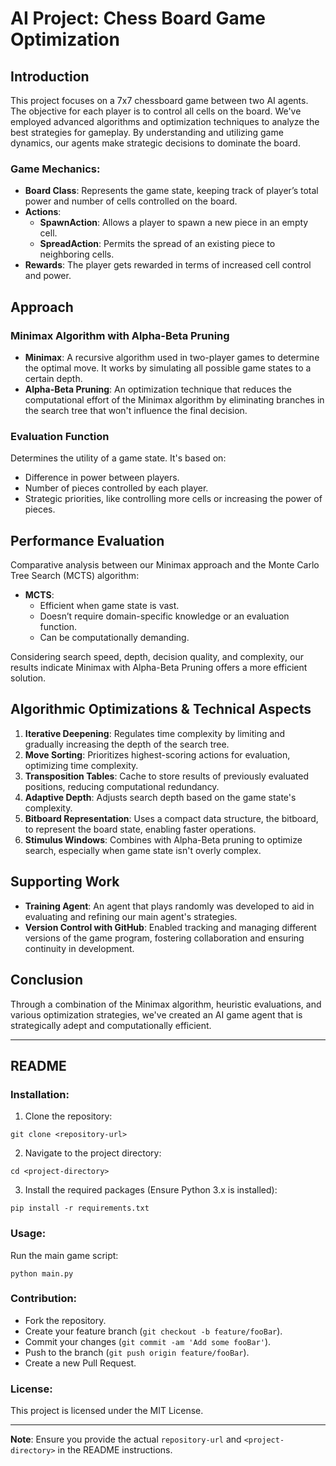 # AI Project: Chess Board Game Optimization

## Introduction

This project focuses on a 7x7 chessboard game between two AI agents. The objective for each player is to control all cells on the board. We've employed advanced algorithms and optimization techniques to analyze the best strategies for gameplay. By understanding and utilizing game dynamics, our agents make strategic decisions to dominate the board. 

### Game Mechanics:

- **Board Class**: Represents the game state, keeping track of player’s total power and number of cells controlled on the board.
- **Actions**:
  - **SpawnAction**: Allows a player to spawn a new piece in an empty cell.
  - **SpreadAction**: Permits the spread of an existing piece to neighboring cells.
- **Rewards**: The player gets rewarded in terms of increased cell control and power.

## Approach

### Minimax Algorithm with Alpha-Beta Pruning

- **Minimax**: A recursive algorithm used in two-player games to determine the optimal move. It works by simulating all possible game states to a certain depth.
- **Alpha-Beta Pruning**: An optimization technique that reduces the computational effort of the Minimax algorithm by eliminating branches in the search tree that won't influence the final decision.

### Evaluation Function

Determines the utility of a game state. It's based on:
- Difference in power between players.
- Number of pieces controlled by each player.
- Strategic priorities, like controlling more cells or increasing the power of pieces.

## Performance Evaluation

Comparative analysis between our Minimax approach and the Monte Carlo Tree Search (MCTS) algorithm:
- **MCTS**:
  - Efficient when game state is vast.
  - Doesn’t require domain-specific knowledge or an evaluation function.
  - Can be computationally demanding.
  
Considering search speed, depth, decision quality, and complexity, our results indicate Minimax with Alpha-Beta Pruning offers a more efficient solution.

## Algorithmic Optimizations & Technical Aspects

1. **Iterative Deepening**: Regulates time complexity by limiting and gradually increasing the depth of the search tree.
2. **Move Sorting**: Prioritizes highest-scoring actions for evaluation, optimizing time complexity.
3. **Transposition Tables**: Cache to store results of previously evaluated positions, reducing computational redundancy.
4. **Adaptive Depth**: Adjusts search depth based on the game state's complexity.
5. **Bitboard Representation**: Uses a compact data structure, the bitboard, to represent the board state, enabling faster operations.
6. **Stimulus Windows**: Combines with Alpha-Beta pruning to optimize search, especially when game state isn't overly complex.

## Supporting Work

- **Training Agent**: An agent that plays randomly was developed to aid in evaluating and refining our main agent's strategies.
- **Version Control with GitHub**: Enabled tracking and managing different versions of the game program, fostering collaboration and ensuring continuity in development.

## Conclusion

Through a combination of the Minimax algorithm, heuristic evaluations, and various optimization strategies, we've created an AI game agent that is strategically adept and computationally efficient.

---

## README

### Installation:

1. Clone the repository:
```
git clone <repository-url>
```
2. Navigate to the project directory:
```
cd <project-directory>
```
3. Install the required packages (Ensure Python 3.x is installed):
```
pip install -r requirements.txt
```

### Usage:

Run the main game script:
```
python main.py
```

### Contribution:

- Fork the repository.
- Create your feature branch (`git checkout -b feature/fooBar`).
- Commit your changes (`git commit -am 'Add some fooBar'`).
- Push to the branch (`git push origin feature/fooBar`).
- Create a new Pull Request.

### License:

This project is licensed under the MIT License.

---

**Note**: Ensure you provide the actual `repository-url` and `<project-directory>` in the README instructions.
